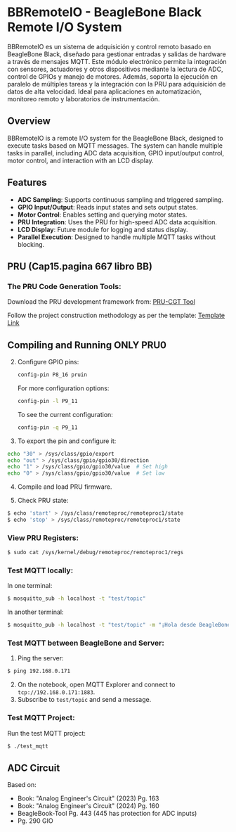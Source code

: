 
# BBRemoteIO - BeagleBone Black Remote I/O System

BBRemoteIO es un sistema de adquisición y control remoto basado en BeagleBone Black, diseñado para gestionar entradas y salidas de hardware a través de mensajes MQTT. Este módulo electrónico permite la integración con sensores, actuadores y otros dispositivos mediante la lectura de ADC, control de GPIOs y manejo de motores. Además, soporta la ejecución en paralelo de múltiples tareas y la integración con la PRU para adquisición de datos de alta velocidad. Ideal para aplicaciones en automatización, monitoreo remoto y laboratorios de instrumentación.

## Overview

BBRemoteIO is a remote I/O system for the BeagleBone Black, designed to execute tasks based on MQTT messages. The system can handle multiple tasks in parallel, including ADC data acquisition, GPIO input/output control, motor control, and interaction with an LCD display.

## Features

- **ADC Sampling**: Supports continuous sampling and triggered sampling.
- **GPIO Input/Output**: Reads input states and sets output states.
- **Motor Control**: Enables setting and querying motor states.
- **PRU Integration**: Uses the PRU for high-speed ADC data acquisition.
- **LCD Display**: Future module for logging and status display.
- **Parallel Execution**: Designed to handle multiple MQTT tasks without blocking.

## PRU (Cap15.pagina 667 libro BB)

### The PRU Code Generation Tools:

Download the PRU development framework from:
[PRU-CGT Tool](https://www.ti.com/tool/download/PRU-CGT)

Follow the project construction methodology as per the template: [Template Link](https://old.beagleboard.org/static/librobotcontrol/project_template.html)

## Compiling and Running ONLY PRU0

2. Configure GPIO pins:
   ```bash
   config-pin P8_16 pruin
   ```
   For more configuration options:
   ```bash
   config-pin -l P9_11
   ```
   To see the current configuration:
   ```bash
   config-pin -q P9_11
   ```

3. To export the pin and configure it:
```bash
echo "30" > /sys/class/gpio/export
echo "out" > /sys/class/gpio/gpio30/direction
echo "1" > /sys/class/gpio/gpio30/value  # Set high
echo "0" > /sys/class/gpio/gpio30/value  # Set low
```

4. Compile and load PRU firmware.

5. Check PRU state:
```bash
$ echo 'start' > /sys/class/remoteproc/remoteproc1/state
$ echo 'stop' > /sys/class/remoteproc/remoteproc1/state
```

### View PRU Registers:
```bash
$ sudo cat /sys/kernel/debug/remoteproc/remoteproc1/regs
```

### Test MQTT locally:

In one terminal:
```bash
$ mosquitto_sub -h localhost -t "test/topic"
```

In another terminal:
```bash
$ mosquitto_pub -h localhost -t "test/topic" -m "¡Hola desde BeagleBone!"
```

### Test MQTT between BeagleBone and Server:

1. Ping the server:
```bash
$ ping 192.168.0.171
```

2. On the notebook, open MQTT Explorer and connect to `tcp://192.168.0.171:1883`.
3. Subscribe to `test/topic` and send a message.

### Test MQTT Project:

Run the test MQTT project:
```bash
$ ./test_mqtt
```

## ADC Circuit

Based on:
- Book: "Analog Engineer's Circuit" (2023) Pg. 163
- Book: "Analog Engineer's Circuit" (2024) Pg. 160
- BeagleBook-Tool Pg. 443 (445 has protection for ADC inputs)
- Pg. 290 GIO

